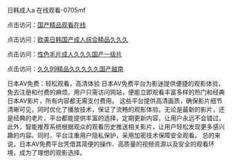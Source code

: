 日韩成人a 在线观看-0705mf

点击访问：<a href="https://bsdf-5f5.pages.dev/">国产精品观看在线</a>

点击访问：<a href="https://cfad.pages.dev/">欧美日韩国产成人综合精品久久久</a>

点击访问：<a href="https://gfd-5xg.pages.dev/">性色毛片成人久久久国产一级片</a>

点击访问：<a href="https://fdhf-454.pages.dev/">久久99精品久久久久久国产越南</a>

日本AV免费：轻松观看，高清体验
日本AV免费平台为影迷提供便捷的观影体验，免去注册和付费的麻烦。用户只需访问网站，便能立即观看丰富多样的热门和经典日本AV影片，所有内容都无需支付费用。
这些平台提供高清画质，确保影片细节清晰可见，同时优化了播放技术，保证了流畅的观影体验。无论是最新的影片，还是经典的老片，平台都能提供丰富的选择，定期更新内容，让用户永远不会错过。
此外，智能推荐系统根据观众的观看历史推送相关影片，让用户轻松发现更多感兴趣的内容。同时，平台注重用户隐私保护，采用加密技术保障安全观看。
总的来说，日本AV免费平台凭借其简便的操作、高质量的视频资源以及安全的观看环境，成为了理想的观影选择。

<span style="display:none;">[Canonical link](https://github.com/x20250705/x07 ）</span>



